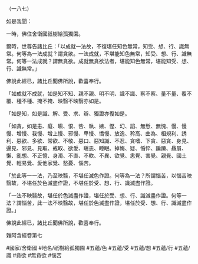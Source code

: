 （一八七）

如是我聞：

一時，佛住舍衛國祇樹給孤獨園。

爾時，世尊告諸比丘：「以成就一法故，不復堪任知色無常，知受、想、行、識無常。何等為一法成就？謂貪欲。一法成就，不堪能知色無常，知受、想、行、識無常。何等一法成就？謂無貪欲。成就無貪欲法者，堪能知色無常，堪能知受、想、行、識無常。」

佛說此經已，諸比丘聞佛所說，歡喜奉行。

「如成就不成就，如是知不知、親不親、明不明、識不識、察不察、量不量、覆不覆、種不種、掩不掩、映翳不映翳亦如是。

「如是知，如是識、解、受、求、辯、獨證亦復如是。

「如貪，如是恚、癡、瞋、恨、呰、執、嫉、慳、幻、諂、無慙、無愧、慢、慢慢、增慢、我慢、增上慢、邪慢、卑慢、憍慢、放逸、矜高、曲為、相規利、誘利、惡欲、多欲、常欲、不敬、惡口、惡知識、不忍、貪嗜、下貪、惡貪、身見、邊見、邪見、見取、戒取、欲愛、瞋恚、睡眠、掉悔、疑、惛悴、蹁蹮、贔屓、懶、亂想、不正憶、身濁、不直、不軟、不異、欲覺、恚覺、害覺、親覺、國土覺、輕易覺、愛他家覺、愁憂、惱苦。

「於此等一一法，乃至映翳，不堪任滅色作證。何等為一法？所謂惱苦，以惱苦映翳故，不堪任於色滅盡作證，不堪任於受、想、行、識滅盡作證。

「一法不映翳故，堪任於色滅盡作證，堪任於受、想、行、識滅盡作證。何等一法？謂惱苦，此一法不映翳故，堪任於色滅盡作證，堪任於受、想、行、識滅盡作證。」

佛說此經已，諸比丘聞佛所說，歡喜奉行。

雜阿含經卷第七

#國家/舍衛國
#地名/祇樹給孤獨園
#五蘊/色
#五蘊/受
#五蘊/想
#五蘊/行
#五蘊/識
#貪欲
#無貪欲
#惱苦
